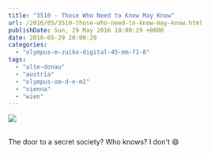 ```yaml
---
title: "3510 - Those Who Need to Know May Know"
url: /2016/05/3510-those-who-need-to-know-may-know.html
publishDate: Sun, 29 May 2016 18:00:29 +0000
date: 2016-05-29 20:00:29
categories: 
  - "olympus-m-zuiko-digital-45-mm-f1-8"
tags: 
  - "alte-donau"
  - "austria"
  - "olympus-om-d-e-m1"
  - "vienna"
  - "wien"
---
```

<div class="container">
<div class="center"><a target="_blank" href="https://d25zfm9zpd7gm5.cloudfront.net/1200x1200/2016/20160314_163721_lr.jpg"><img class="webfeedsFeaturedVisual" src="https://d25zfm9zpd7gm5.cloudfront.net/0600x0600/2016/20160314_163721_lr.jpg" /></a></div>
</div>
<br />

The door to a secret society? Who knows? I don't 😄
